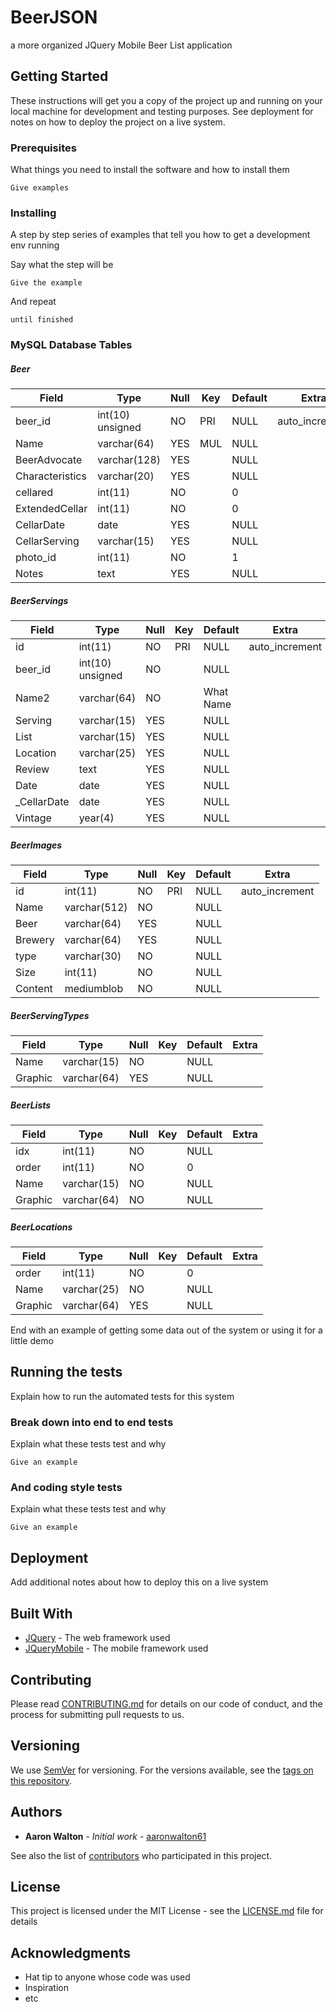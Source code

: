 # BeerJSON

a more organized JQuery Mobile Beer List application

## Getting Started

These instructions will get you a copy of the project up and running on your local machine for development and testing purposes. See deployment for notes on how to deploy the project on a live system.

### Prerequisites

What things you need to install the software and how to install them

```
Give examples
```

### Installing

A step by step series of examples that tell you how to get a development env running

Say what the step will be

```
Give the example
```

And repeat

```
until finished
```

### MySQL Database Tables

##### Beer

Field           |Type                |Null        |Key     |Default     |Extra
----------------|--------------------|------------|--------|------------|---------------
beer_id         |int(10) unsigned    |NO          |PRI     |NULL        |auto_increment
Name            |varchar(64)         |YES         |MUL     |NULL        |  
BeerAdvocate    |varchar(128)        |YES         |        |NULL        |  
Characteristics |varchar(20)         |YES         |        |NULL        |
cellared        |int(11)             |NO          |        |0           |
ExtendedCellar  |int(11)             |NO          |        |0           |
CellarDate      |date                |YES         |        |NULL        |
CellarServing   |varchar(15)         |YES         |        |NULL        |
photo_id        |int(11)             |NO          |        |1           |
Notes           |text                |YES         |        |NULL        |

##### BeerServings
Field           |Type                |Null        |Key     |Default     |Extra
----------------|--------------------|------------|--------|------------|---------------
id              |int(11)             |NO          |PRI     |NULL        |auto_increment
beer_id         |int(10) unsigned    |NO          |        |NULL    
Name2           |varchar(64)         |NO          |        |What Name
Serving         |varchar(15)         |YES         |        |NULL
List            |varchar(15)         |YES         |        |NULL
Location        |varchar(25)         |YES         |        |NULL
Review          |text                |YES         |        |NULL
Date            |date                |YES         |        |NULL
_CellarDate     |date                |YES         |        |NULL
Vintage         |year(4)             |YES         |        |NULL

##### BeerImages
Field           |Type                |Null        |Key     |Default     |Extra
----------------|--------------------|------------|--------|------------|---------------
id              |int(11)             |NO          |PRI     |NULL        |auto_increment
Name            |varchar(512)        |NO          |        |NULL
Beer            |varchar(64)         |YES         |        |NULL
Brewery         |varchar(64)         |YES         |        |NULL
type            |varchar(30)         |NO          |        |NULL
Size            |int(11)             |NO          |        |NULL
Content         |mediumblob          |NO          |        |NULL

##### BeerServingTypes
Field           |Type                |Null        |Key     |Default     |Extra
----------------|--------------------|------------|--------|------------|---------------
Name            |varchar(15)         |NO          |        |NULL
Graphic         |varchar(64)         |YES         |        |NULL

##### BeerLists
Field           |Type                |Null        |Key     |Default     |Extra
----------------|--------------------|------------|--------|------------|---------------
idx             |int(11)             |NO          |        |NULL
order           |int(11)             |NO          |        |0
Name            |varchar(15)         |NO          |        |NULL
Graphic         |varchar(64)         |NO          |        |NULL

##### BeerLocations
Field           |Type                |Null        |Key     |Default     |Extra
----------------|--------------------|------------|--------|------------|---------------
order           |int(11)             |NO          |        |0
Name            |varchar(25)         |NO          |        |NULL
Graphic         |varchar(64)         |YES         |        |NULL



End with an example of getting some data out of the system or using it for a little demo

## Running the tests

Explain how to run the automated tests for this system

### Break down into end to end tests

Explain what these tests test and why

```
Give an example
```

### And coding style tests

Explain what these tests test and why

```
Give an example
```

## Deployment

Add additional notes about how to deploy this on a live system

## Built With

* [JQuery](http://www.jquery.com) - The web framework used
* [JQueryMobile](http://www.jquerymobile.com) - The mobile framework used

## Contributing

Please read [CONTRIBUTING.md](https://gist.github.com/PurpleBooth/b24679402957c63ec426) for details on our code of conduct, and the process for submitting pull requests to us.

## Versioning

We use [SemVer](http://semver.org/) for versioning. For the versions available, see the [tags on this repository](https://github.com/your/project/tags). 

## Authors

* **Aaron Walton** - *Initial work* - [aaronwalton61](https://github.com/aaronwalton61)

See also the list of [contributors](https://github.com/your/project/contributors) who participated in this project.

## License

This project is licensed under the MIT License - see the [LICENSE.md](LICENSE.md) file for details

## Acknowledgments

* Hat tip to anyone whose code was used
* Inspiration
* etc
